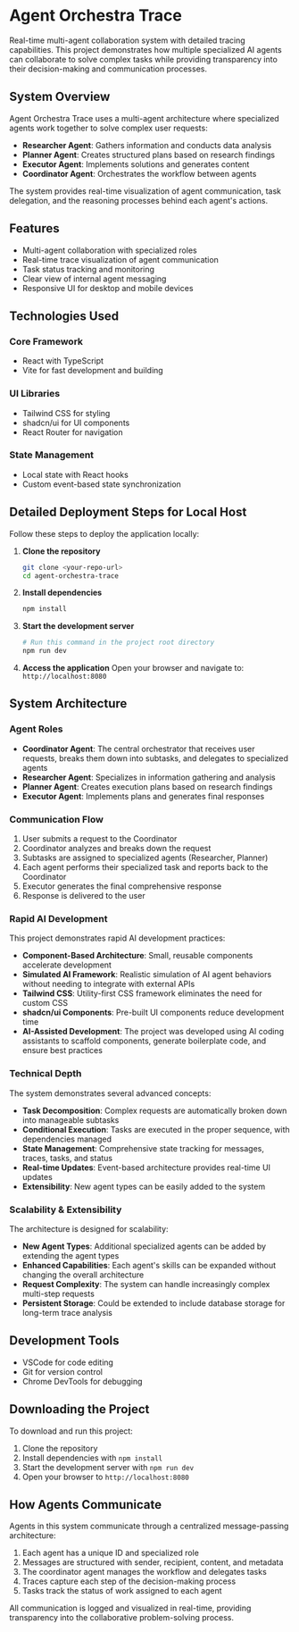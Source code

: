 
# Agent Orchestra Trace

Real-time multi-agent collaboration system with detailed tracing capabilities. This project demonstrates how multiple specialized AI agents can collaborate to solve complex tasks while providing transparency into their decision-making and communication processes.

## System Overview

Agent Orchestra Trace uses a multi-agent architecture where specialized agents work together to solve complex user requests:

- **Researcher Agent**: Gathers information and conducts data analysis
- **Planner Agent**: Creates structured plans based on research findings
- **Executor Agent**: Implements solutions and generates content
- **Coordinator Agent**: Orchestrates the workflow between agents

The system provides real-time visualization of agent communication, task delegation, and the reasoning processes behind each agent's actions.

## Features

- Multi-agent collaboration with specialized roles
- Real-time trace visualization of agent communication
- Task status tracking and monitoring
- Clear view of internal agent messaging
- Responsive UI for desktop and mobile devices

## Technologies Used

### Core Framework
- React with TypeScript
- Vite for fast development and building

### UI Libraries
- Tailwind CSS for styling
- shadcn/ui for UI components
- React Router for navigation

### State Management
- Local state with React hooks
- Custom event-based state synchronization

## Detailed Deployment Steps for Local Host

Follow these steps to deploy the application locally:

1. **Clone the repository**
   ```sh
   git clone <your-repo-url>
   cd agent-orchestra-trace
   ```

2. **Install dependencies**
   ```sh
   npm install
   ```

3. **Start the development server**
   ```sh
   # Run this command in the project root directory
   npm run dev
   ```

4. **Access the application**
   Open your browser and navigate to: `http://localhost:8080`

## System Architecture

### Agent Roles

- **Coordinator Agent**: The central orchestrator that receives user requests, breaks them down into subtasks, and delegates to specialized agents
- **Researcher Agent**: Specializes in information gathering and analysis
- **Planner Agent**: Creates execution plans based on research findings
- **Executor Agent**: Implements plans and generates final responses

### Communication Flow

1. User submits a request to the Coordinator
2. Coordinator analyzes and breaks down the request
3. Subtasks are assigned to specialized agents (Researcher, Planner)
4. Each agent performs their specialized task and reports back to the Coordinator
5. Executor generates the final comprehensive response
6. Response is delivered to the user

### Rapid AI Development

This project demonstrates rapid AI development practices:

- **Component-Based Architecture**: Small, reusable components accelerate development
- **Simulated AI Framework**: Realistic simulation of AI agent behaviors without needing to integrate with external APIs
- **Tailwind CSS**: Utility-first CSS framework eliminates the need for custom CSS
- **shadcn/ui Components**: Pre-built UI components reduce development time
- **AI-Assisted Development**: The project was developed using AI coding assistants to scaffold components, generate boilerplate code, and ensure best practices

### Technical Depth

The system demonstrates several advanced concepts:

- **Task Decomposition**: Complex requests are automatically broken down into manageable subtasks
- **Conditional Execution**: Tasks are executed in the proper sequence, with dependencies managed
- **State Management**: Comprehensive state tracking for messages, traces, tasks, and status
- **Real-time Updates**: Event-based architecture provides real-time UI updates
- **Extensibility**: New agent types can be easily added to the system

### Scalability & Extensibility

The architecture is designed for scalability:

- **New Agent Types**: Additional specialized agents can be added by extending the agent types
- **Enhanced Capabilities**: Each agent's skills can be expanded without changing the overall architecture
- **Request Complexity**: The system can handle increasingly complex multi-step requests
- **Persistent Storage**: Could be extended to include database storage for long-term trace analysis

## Development Tools

- VSCode for code editing
- Git for version control
- Chrome DevTools for debugging

## Downloading the Project

To download and run this project:

1. Clone the repository
2. Install dependencies with `npm install`
3. Start the development server with `npm run dev`
4. Open your browser to `http://localhost:8080`

## How Agents Communicate

Agents in this system communicate through a centralized message-passing architecture:

1. Each agent has a unique ID and specialized role
2. Messages are structured with sender, recipient, content, and metadata
3. The coordinator agent manages the workflow and delegates tasks
4. Traces capture each step of the decision-making process
5. Tasks track the status of work assigned to each agent

All communication is logged and visualized in real-time, providing transparency into the collaborative problem-solving process.
